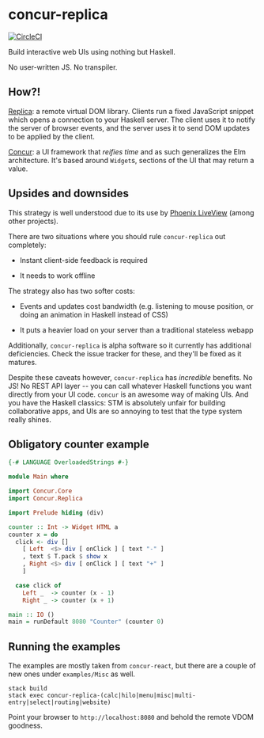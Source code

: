 # concur-replica

[![CircleCI](https://circleci.com/gh/pkamenarsky/concur-replica.svg?style=svg)](https://circleci.com/gh/pkamenarsky/concur-replica)

Build interactive web UIs using nothing but Haskell.

No user-written JS. No transpiler.

## How?!

[Replica](https://github.com/pkamenarsky/replica): a remote virtual DOM library. Clients run a fixed JavaScript snippet which opens a connection to your Haskell server. The client uses it to notify the server of browser events, and the server uses it to send DOM updates to be applied by the client.

[Concur](https://github.com/ajnsit/concur): a UI framework that *reifies time* and as such generalizes the Elm architecture. It's based around `Widget`s, sections of the UI that may return a value.

## Upsides and downsides

This strategy is well understood due to its use by [Phoenix LiveView](https://hexdocs.pm/phoenix_live_view) (among other projects).

There are two situations where you should rule `concur-replica` out completely:

+ Instant client-side feedback is required

+ It needs to work offline

The strategy also has two softer costs:

+ Events and updates cost bandwidth (e.g. listening to mouse position, or doing an animation in Haskell instead of CSS)

+ It puts a heavier load on your server than a traditional stateless webapp

Additionally, `concur-replica` is alpha software so it currently has additional deficiencies. Check the issue tracker for these, and they'll be fixed as it matures.

Despite these caveats however, `concur-replica` has *incredible* benefits. No JS! No REST API layer -- you can call whatever Haskell functions you want directly from your UI code. `concur` is an awesome way of making UIs. And you have the Haskell classics: STM is absolutely unfair for building collaborative apps, and UIs are so annoying to test that the type system really shines.

## Obligatory counter example

```hs
{-# LANGUAGE OverloadedStrings #-}

module Main where

import Concur.Core
import Concur.Replica

import Prelude hiding (div)

counter :: Int -> Widget HTML a
counter x = do
  click <- div []
    [ Left  <$> div [ onClick ] [ text "-" ]
    , text $ T.pack $ show x
    , Right <$> div [ onClick ] [ text "+" ]
    ]

  case click of
    Left _  -> counter (x - 1)
    Right _ -> counter (x + 1)

main :: IO ()
main = runDefault 8080 "Counter" (counter 0)
```

## Running the examples

The examples are mostly taken from `concur-react`, but there are a couple of new ones under `examples/Misc` as well.

```
stack build
stack exec concur-replica-(calc|hilo|menu|misc|multi-entry|select|routing|website)
```

Point your browser to `http://localhost:8080` and behold the remote VDOM goodness.
